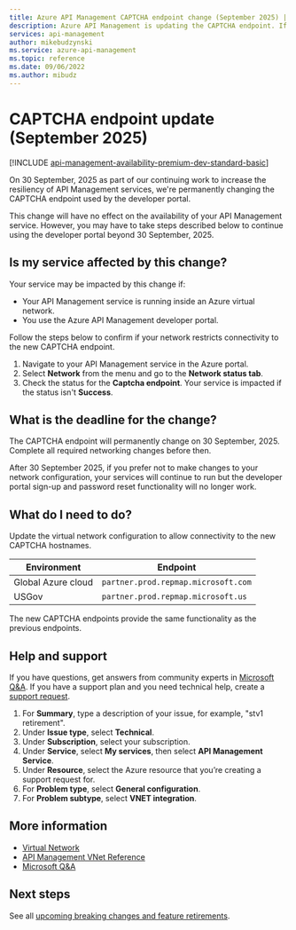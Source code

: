```yaml
---
title: Azure API Management CAPTCHA endpoint change (September 2025) | Microsoft Docs
description: Azure API Management is updating the CAPTCHA endpoint. If your service is hosted in an Azure virtual network, you may need to update network settings to continue using the developer portal.
services: api-management
author: mikebudzynski
ms.service: azure-api-management
ms.topic: reference
ms.date: 09/06/2022
ms.author: mibudz
---
```


# CAPTCHA endpoint update (September 2025)

[!INCLUDE [api-management-availability-premium-dev-standard-basic](../../../includes/api-management-availability-premium-dev-standard-basic.md)]

On 30 September, 2025 as part of our continuing work to increase the resiliency of API Management services, we're permanently changing the CAPTCHA endpoint used by the developer portal. 

This change will have no effect on the availability of your API Management service. However, you may have to take steps described below to continue using the developer portal beyond 30 September, 2025.

## Is my service affected by this change?

Your service may be impacted by this change if:

* Your API Management service is running inside an Azure virtual network.
* You use the Azure API Management developer portal.

Follow the steps below to confirm if your network restricts connectivity to the new CAPTCHA endpoint.

1. Navigate to your API Management service in the Azure portal.
2. Select **Network** from the menu and go to the **Network status tab**.
3. Check the status for the **Captcha endpoint**. Your service is impacted if the status isn't **Success**.

## What is the deadline for the change?

The CAPTCHA endpoint will permanently change on 30 September, 2025. Complete all required networking changes before then.

After 30 September 2025, if you prefer not to make changes to your network configuration, your services will continue to run but the developer portal sign-up and password reset functionality will no longer work.

## What do I need to do?

Update the virtual network configuration to allow connectivity to the new CAPTCHA hostnames. 

| Environment | Endpoint |
| --- | --- |
| Global Azure cloud | `partner.prod.repmap.microsoft.com` |
| USGov | `partner.prod.repmap.microsoft.us` |

The new CAPTCHA endpoints provide the same functionality as the previous endpoints.

## Help and support

If you have questions, get answers from community experts in [Microsoft Q&A](https://aka.ms/apim/azureqa/change/captcha-2022). If you have a support plan and you need technical help, create a [support request](https://portal.azure.com/#view/Microsoft_Azure_Support/HelpAndSupportBlade/~/overview).

1. For **Summary**, type a description of your issue, for example, "stv1 retirement". 
1. Under **Issue type**, select **Technical**.  
1. Under **Subscription**, select your subscription.  
1. Under **Service**, select **My services**, then select **API Management Service**. 
1. Under **Resource**, select the Azure resource that you’re creating a support request for.  
1. For **Problem type**, select **General configuration**. 
1. For **Problem subtype**, select **VNET integration**.

## More information

* [Virtual Network](../../virtual-network/index.yml)
* [API Management VNet Reference](../virtual-network-reference.md)
* [Microsoft Q&A](/answers/topics/azure-api-management.html)


## Next steps

See all [upcoming breaking changes and feature retirements](overview.md).